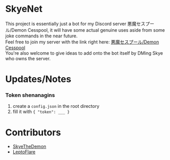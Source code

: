 # SkyeNet
This project is essentially just a bot for my Discord server 悪魔セスプール/Demon Cesspool, 
it will have some actual genuine uses aside from some joke commands in the near future.
<br>Feel free to join my server with the link right here: [悪魔セスプール/Demon Cesspool](https://discord.gg/u3HX7bY)
<br>You're also welcome to give ideas to add onto the bot itself by DMing Skye who owns the server.

# Updates/Notes

### Token shenanagins
1. create a `config.json` in the root directory
2. fill it with `{ "token": ___ }`


# Contributors
* [SkyeTheDemon](https://github.com/SkyeTheDemon)
* [LeptoFlare](https://github.com/LeptoFlare)
